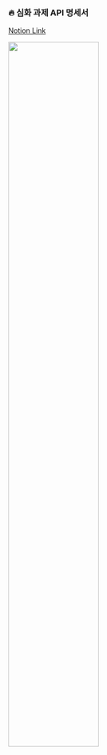 ### 🔥 심화 과제 API 명세서

[Notion Link](https://ethereal-argument-f0f.notion.site/2-API-1c05ae04b72648aea00d7c815fbd810e)

<img src="https://user-images.githubusercontent.com/67463603/232803264-d2a89860-33d4-40b9-be1f-fedfe37716ad.png" width="60%" height="60%"/>

